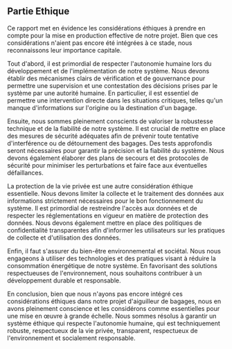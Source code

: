 ## Partie Ethique

Ce rapport met en évidence les considérations éthiques à prendre en compte pour la mise en production effective de notre projet. Bien que ces considérations n'aient pas encore été intégrées à ce stade, nous reconnaissons leur importance capitale.

Tout d'abord, il est primordial de respecter l'autonomie humaine lors du développement et de l'implémentation de notre système. Nous devons établir des mécanismes clairs de vérification et de gouvernance pour permettre une supervision et une contestation des décisions prises par le système par une autorité humaine. En particulier, il est essentiel de permettre une intervention directe dans les situations critiques, telles qu'un manque d'informations sur l'origine ou la destination d'un bagage.

Ensuite, nous sommes pleinement conscients de valoriser la robustesse technique et de la fiabilité de notre système. Il est crucial de mettre en place des mesures de sécurité adéquates afin de prévenir toute tentative d'interférence ou de détournement des bagages. Des tests approfondis seront nécessaires pour garantir la précision et la fiabilité du système. Nous devons également élaborer des plans de secours et des protocoles de sécurité pour minimiser les perturbations et faire face aux éventuelles défaillances.

La protection de la vie privée est une autre considération éthique essentielle. Nous devons limiter la collecte et le traitement des données aux informations strictement nécessaires pour le bon fonctionnement du système. Il est primordial de restreindre l'accès aux données et de respecter les réglementations en vigueur en matière de protection des données. Nous devons également mettre en place des politiques de confidentialité transparentes afin d'informer les utilisateurs sur les pratiques de collecte et d'utilisation des données.

Enfin, il faut s'assurer du bien-être environnemental et sociétal. Nous nous engageons à utiliser des technologies et des pratiques visant à réduire la consommation énergétique de notre système. En favorisant des solutions respectueuses de l'environnement, nous souhaitons contribuer à un développement durable et responsable.

En conclusion, bien que nous n'ayons pas encore intégré ces considérations éthiques dans notre projet d'aiguilleur de bagages, nous en avons pleinement conscience et les considérons comme essentielles pour une mise en œuvre à grande échelle. Nous sommes résolus à garantir un système éthique qui respecte l'autonomie humaine, qui est techniquement robuste, respectueux de la vie privée, transparent, respectueux de l'environnement et socialement responsable.
